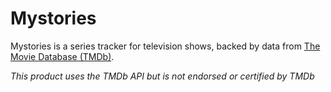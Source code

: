# Mystories

Mystories is a series tracker for television shows, backed by data from [The Movie Database (TMDb)][tmdb-link].

_This product uses the TMDb API but is not endorsed or certified by TMDb_

[tmdb-link]: http://www.themoviedb.orgÂ
